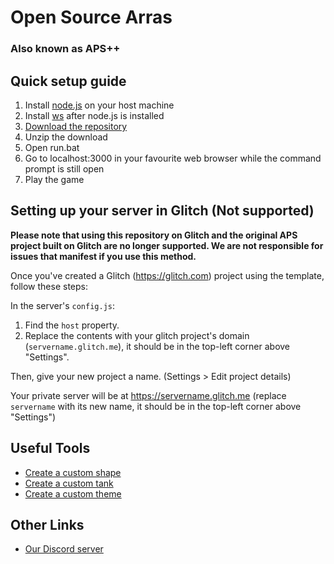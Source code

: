 # Open Source Arras
### Also known as APS++

## Quick setup guide
1. Install [node.js](https://nodejs.org/en) on your host machine
2. Install [ws](https://www.npmjs.com/package/ws) after node.js is installed
3. [Download the repository](https://github.com/Taureon/aps-plus-plus/archive/refs/heads/main.zip)
4. Unzip the download
5. Open run.bat
6. Go to localhost:3000 in your favourite web browser while the command prompt is still open
7. Play the game

## Setting up your server in Glitch (Not supported)

**Please note that using this repository on Glitch and the original APS project built on Glitch are no longer supported. We are not responsible for issues that manifest if you use this method.**

Once you've created a Glitch (https://glitch.com) project using the template, follow these steps:

In the server's `config.js`:
1. Find the `host` property.
2. Replace the contents with your glitch project's domain (`servername.glitch.me`), it should be in the top-left corner above "Settings".

Then, give your new project a name. (Settings > Edit project details)

Your private server will be at <https://servername.glitch.me> (replace `servername` with its new name, it should be in the top-left corner above "Settings")

## Useful Tools

- [Create a custom shape](https://arras.io/ext/custom-shape)
- [Create a custom tank](https://github.com/DogeisCut/Arras.io-Entity-Designer-v2)
- [Create a custom theme](https://codepen.io/road-to-100k/full/GRpvMzb)

## Other Links

- [Our Discord server](https://discord.gg/kvCAZfUCjy)
